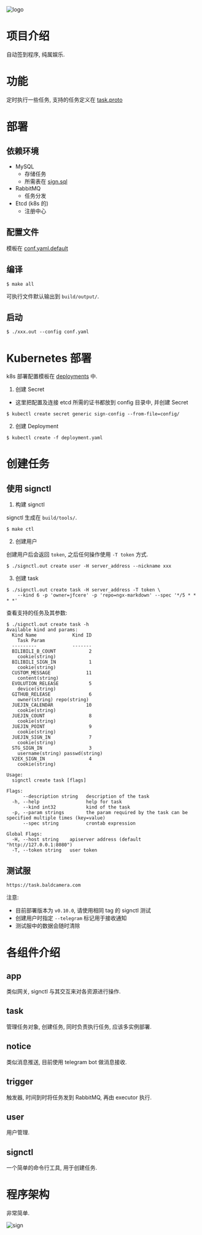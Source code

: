 ![logo](./docs/images/logo.png)

# 项目介绍

自动签到程序, 纯属娱乐.

# 功能

定时执行一些任务, 支持的任务定义在 [task.proto](./internal/proto/task/task.proto)

# 部署

## 依赖环境

- MySQL
  - 存储任务
  - 所需表在 [sign.sql](./deployments/sql)
- RabbitMQ
  - 任务分发
- Etcd (k8s 的)
  - 注册中心

## 配置文件

模板在 [conf.yaml.default](./configs/conf.yaml.default)

## 编译

```shell
$ make all
```

可执行文件默认输出到 `build/output/`.

## 启动

```shell
$ ./xxx.out --config conf.yaml
```

# Kubernetes 部署

k8s 部署配置模板在 [deployments](./deployments) 中.

1. 创建 Secret

- 这里把配置及连接 etcd 所需的证书都放到 config 目录中, 并创建 Secret

```shell
$ kubectl create secret generic sign-config --from-file=config/
```

2. 创建 Deployment

```shell
$ kubectl create -f deployment.yaml
```

# 创建任务

## 使用 signctl

1. 构建 signctl

signctl 生成在 `build/tools/`.

```shell
$ make ctl
```

2. 创建用户

创建用户后会返回 `token`, 之后任何操作使用 `-T token` 方式.

```shell
$ ./signctl.out create user -H server_address --nickname xxx
```

3. 创建 task

```shell
$ ./signctl.out create task -H server_address -T token \
    --kind 6 -p 'owner=jfcere' -p 'repo=ngx-markdown' --spec '*/5 * * * *'
```

查看支持的任务及其参数:

```shell
$ ./signctl.out create task -h
Available kind and params:
  Kind Name         	Kind ID
    Task Param
  ---------         	-------
  BILIBILI_B_COUNT  	      2
    cookie(string)
  BILIBILI_SIGN_IN  	      1
    cookie(string)
  CUSTOM_MESSAGE    	     11
    content(string)
  EVOLUTION_RELEASE 	      5
    device(string)
  GITHUB_RELEASE    	      6
    owner(string) repo(string)
  JUEJIN_CALENDAR   	     10
    cookie(string)
  JUEJIN_COUNT      	      8
    cookie(string)
  JUEJIN_POINT      	      9
    cookie(string)
  JUEJIN_SIGN_IN    	      7
    cookie(string)
  STG_SIGN_IN       	      3
    username(string) passwd(string)
  V2EX_SIGN_IN      	      4
    cookie(string)

Usage:
  signctl create task [flags]

Flags:
      --description string   description of the task
  -h, --help                 help for task
      --kind int32           kind of the task
  -p, --param strings        the param required by the task can be specified multiple times (key=value)
      --spec string          crontab expression

Global Flags:
  -H, --host string    apiserver address (default "http://127.0.0.1:8080")
  -T, --token string   user token
```

## 测试服

```
https://task.baldcamera.com
```

注意:

- 目前部署版本为 `v0.10.0`, 请使用相同 tag 的 signctl 测试
- 创建用户时指定 `--telegram` 标记用于接收通知
- 测试服中的数据会随时清除

# 各组件介绍

## app

类似网关, signctl 与其交互来对各资源进行操作.

## task

管理任务对象, 创建任务, 同时负责执行任务, 应该多实例部署.

## notice

类似消息推送, 目前使用 telegram bot 做消息接收.

## trigger

触发器, 时间到时将任务发到 RabbitMQ, 再由 executor 执行.

## user

用户管理.

## signctl
 
一个简单的命令行工具, 用于创建任务.

# 程序架构

非常简单.

![sign](./docs/images/sign.drawio.png)

